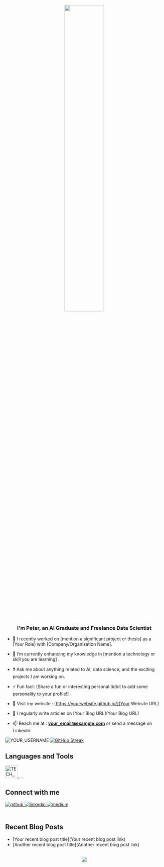 
<p align="center">
  <img src="https://media4.giphy.com/media/v1.Y2lkPTc5MGI3NjExOWZjbGZ2Mmx0b2hvbWJyeDNyeXI3c3N5aThhbXBoa2J3b3pwa3E0bCZlcD12MV9pbnRlcm5hbF9naWZfYnlfaWQmY3Q9Zw/7VzgMsB6FLCilwS30v/giphy.gif" width="50%" height="50%">
</p>

### <div align="center">I'm Petar, an AI Graduate and Freelance Data Scientist</div>  

- 🔭 I recently worked on [mention a significant project or thesis] as a [Your Role] with [Company/Organization Name].
  
- 🌱 I’m currently enhancing my knowledge in [mention a technology or skill you are learning] . 
  
- ❓ Ask me about anything related to AI, data science, and the exciting projects I am working on. 
  
- ⚡ Fun fact: [Share a fun or interesting personal tidbit to add some personality to your profile!]

- 💬 Visit my website : [https://yourwebsite.github.io/](Your Website URL)
  
- 📝 I regularly write articles on [Your Blog URL](Your Blog URL)

- 📫 Reach me at : **your_email@example.com** or send a message on LinkedIn.

<p>
<img align="left" src="https://github-readme-stats.vercel.app/api?username=YOUR_USERNAME&show_icons=true&theme=radical" alt="YOUR_USERNAME" />

[![GitHub Streak](http://github-readme-streak-stats.herokuapp.com?user=YOUR_USERNAME&theme=dark&hide_border=true&date_format=M%20j%5B%2C%20Y%5D)](https://git.io/streak-stats) 
</p>

## Languages and Tools
<p align="left"> 
<!-- Add or remove technologies as per your profile -->
<a href="TECH_URL" target="_blank"> 
<img src="TECH_ICON_URL" alt="TECH_NAME" width="40" height="40"/> 
</a> 
... 
</p>

## Connect with me  
<div align="left">
<a href="https://github.com/YOUR_USERNAME" target="_blank">
<img src=https://img.shields.io/badge/github-%2324292e.svg?&style=for-the-badge&logo=github&logoColor=white alt=github style="margin-bottom: 5px;" />
</a>
<a href="https://linkedin.com/in/YOUR_LINKEDIN_PROFILE" target="_blank">
<img src=https://img.shields.io/badge/linkedin-%231E77B5.svg?&style=for-the-badge&logo=linkedin&logoColor=white alt=linkedin style="margin-bottom: 5px;" />
</a>
<a href="https://medium.com/@YOUR_MEDIUM_USERNAME" target="_blank">
<img src=https://img.shields.io/badge/medium-%23292929.svg?&style=for-the-badge&logo=medium&logoColor=white alt=medium style="margin-bottom: 5px;" />
</a>  
</div>   

<br/>  

## Recent Blog Posts  
<!-- BLOG-POST-LIST:START -->
- [Your recent blog post title](Your recent blog post link)
- [Another recent blog post title](Another recent blog post link)
<!-- BLOG-POST-LIST:END -->  

<br/>  

<div align="center">
<img src="https://komarev.com/ghpvc/?username=YOUR_USERNAME&&style=flat-square" align="center" />
</div>  

<br/>  
